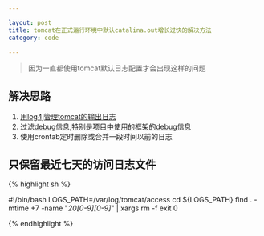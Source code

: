 ```yaml
---

layout: post
title: tomcat在正式运行环境中默认catalina.out增长过快的解决方法
category: code

---
```


> 因为一直都使用tomcat默认日志配置才会出现这样的问题

<!-- more -->

## 解决思路

1. [用log4j管理tomcat的输出日志](http://blog.csdn.net/hbsong75/article/details/39432811)
2. [过滤debug信息,特别是项目中使用的框架的debug信息](http://blog.csdn.net/zuoanren/article/details/8465958)
3. 使用crontab定时删除或合并一段时间以前的日志


## 只保留最近七天的访问日志文件

{% highlight sh %}

#!/bin/bash
LOGS_PATH=/var/log/tomcat/access
cd ${LOGS_PATH}
find . -mtime +7 -name "*20[0-9][0-9]*" | xargs rm -f
exit 0

{% endhighlight %}

